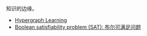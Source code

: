知识的边缘。

<!-- - [Archive](research/mpc/README.md) -->
- [Hypergraph Learning](research/hypergraph.md)
- [Boolean satisfiability problem (SAT): 布尔可满足问题](research/sat.md)
<!-- - [CO-Seminar Meeting](research/CO-Seminar/README.md) -->
<!-- - [Oblivious Inference: 不经意推断](research/oblivious-inference.md) -->